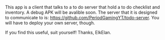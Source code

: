 This app is a client that talks to a to do server that hold a to do checklist and inventory.
A debug APK will be avalible soon.
The server that it is designed to communicate to is: https://github.com/PeriodGamingYT/todo-server.
You will have to deploy your own server, though.

If you find this useful, suit yourself!
Thanks, ElkElan.
